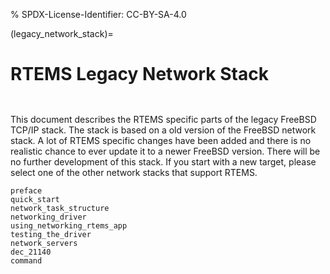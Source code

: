 % SPDX-License-Identifier: CC-BY-SA-4.0

(legacy_network_stack)=

# RTEMS Legacy Network Stack

```{index} RTEMS Legacy Network Stack
```

```{index} Legacy Network Stack
```

This document describes the RTEMS specific parts of the legacy FreeBSD TCP/IP
stack. The stack is based on a old version of the FreeBSD network stack. A lot
of RTEMS specific changes have been added and there is no realistic chance to
ever update it to a newer FreeBSD version. There will be no further development
of this stack. If you start with a new target, please select one of the other
network stacks that support RTEMS.

```{toctree}
preface
quick_start
network_task_structure
networking_driver
using_networking_rtems_app
testing_the_driver
network_servers
dec_21140
command
```
